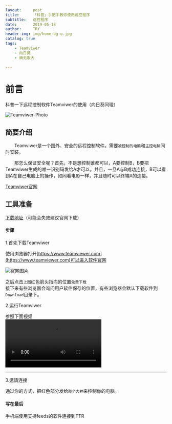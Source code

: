 ```yaml
---
layout:     post
title:      「科普」手把手教你使用远控程序
subtitle:   远控程序
date:       2019-05-18
author:     TRY
header-img: img/home-bg-o.jpg
catalog: true
tags:
    - Teamviwer
    - 向日葵
    - 熵无限大
    
---
```

# 前言

科普一下远程控制软件Teamviwer的使用（向日葵同理）

![Teamviwer-Photo](http://img3.imgtn.bdimg.com/it/u=1058844750,689370465&fm=26&gp=0.jpg)

## 简要介绍

　　Teamviwer是一个国外、安全的远程控制软件。需要`被控制的电脑`和`主控电脑`同时安装。

　　那怎么保证安全呢？首先，不是想控制谁都可以，A要控制B，B要把Teamviwer生成的唯一识别码发给A才可以。并且，一旦A与B成功连接，B可以看到A在自己电脑上的操作，如同看电影一样，并且随时可以终端A的连接。

[Teamviwer官网](https://www.teamviewer.com)  


## 工具准备

[下载地址](https://tv-static-net.oss-cn-beijing.aliyuncs.com/download/tv14/TeamViewer_Setup.exe)（可能会失效建议官网下载）

#### 步骤


1.首先下载Teamviwer

使用浏览器打开[https://www.teamviewer.com](https://www.teamviewer.com)可以进入软件官网

![官网图片](https://firerock2019.github.io/img/手把手教你使用远控程序/TeamviwerHomePage.png "官网图片")

之后点击`上图`红色箭头指向的位置`免费下载`  
接下来有些浏览器会询问用户软件保存的位置，有些浏览器会默认下载软件到`Download`目录下。



2.运行Teamviwer

参照下面视频  
![Video](https://firerock2019.github.io/img/手把手教你使用远控程序/1.mp4 "Video")

---

3.邀请连接

通过你的方式，把红色部分发给`那个大神`来控制你的电脑。
 


#### 写在最后


手机端使用支持feeds的软件连接到TTR
